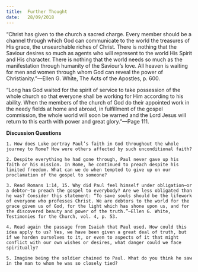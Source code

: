 ```yaml
---
title:  Further Thought
date:   28/09/2018
---
```


“Christ has given to the church a sacred charge. Every member should be a channel through which God can communicate to the world the treasures of His grace, the unsearchable riches of Christ. There is nothing that the Saviour desires so much as agents who will represent to the world His Spirit and His character. There is nothing that the world needs so much as the manifestation through humanity of the Saviour’s love. All heaven is waiting for men and women through whom God can reveal the power of Christianity.”—Ellen G. White, The Acts of the Apostles, p. 600.

“Long has God waited for the spirit of service to take possession of the whole church so that everyone shall be working for Him according to his ability. When the members of the church of God do their appointed work in the needy fields at home and abroad, in fulfillment of the gospel commission, the whole world will soon be warned and the Lord Jesus will return to this earth with power and great glory.”—Page 111.

**Discussion Questions**

`1.	How does Luke portray Paul’s faith in God throughout the whole journey to Rome? How were others affected by such unconditional faith?`

`2.	Despite everything he had gone through, Paul never gave up his faith or his mission. In Rome, he continued to preach despite his limited freedom. What can we do when tempted to give up on our proclamation of the gospel to someone?`

`3.	Read Romans 1:14, 15. Why did Paul feel himself under obligation—or a debtor—to preach the gospel to everybody? Are we less obligated than he was? Consider this statement: “To save souls should be the lifework of everyone who professes Christ. We are debtors to the world for the grace given us of God, for the light which has shone upon us, and for the discovered beauty and power of the truth.”—Ellen G. White, Testimonies for the Church, vol. 4, p. 53.`

`4.	Read again the passage from Isaiah that Paul used. How could this idea apply to us? Yes, we have been given a great deal of truth, but if we harden ourselves to it, or even to aspects of it that might conflict with our own wishes or desires, what danger could we face spiritually?` 

`5.	Imagine being the soldier chained to Paul. What do you think he saw in the man to whom he was so closely tied?`